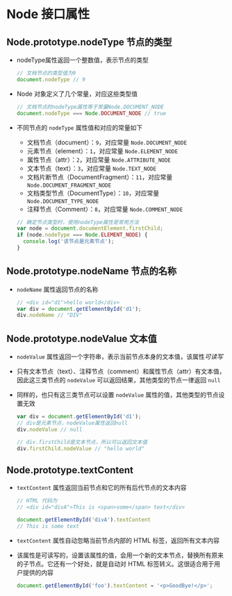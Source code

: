 # Node 接口属性

## Node.prototype.nodeType 节点的类型

+ nodeType属性返回一个整数值，表示节点的类型

  ```js
  // 文档节点的类型值为9
  document.nodeType // 9
  ```

+ Node 对象定义了几个常量，对应这些类型值

  ```js
  // 文档节点的nodeType属性等于常量Node.DOCUMENT_NODE
  document.nodeType === Node.DOCUMENT_NODE // true
  ```

+ 不同节点的 `nodeType` 属性值和对应的常量如下

  + 文档节点（document）：`9`，对应常量 `Node.DOCUMENT_NODE`
  + 元素节点（element）：`1`，对应常量 `Node.ELEMENT_NODE`
  + 属性节点（attr）：`2`，对应常量 `Node.ATTRIBUTE_NODE`
  + 文本节点（text）：`3`，对应常量 `Node.TEXT_NODE`
  + 文档片断节点（DocumentFragment）：`11`，对应常量 `Node.DOCUMENT_FRAGMENT_NODE`
  + 文档类型节点（DocumentType）：`10`，对应常量 `Node.DOCUMENT_TYPE_NODE`
  + 注释节点（Comment）：`8`，对应常量 `Node.COMMENT_NODE`

  ```js
  // 确定节点类型时，使用nodeType属性是常用方法
  var node = document.documentElement.firstChild;
  if (node.nodeType === Node.ELEMENT_NODE) {
    console.log('该节点是元素节点');
  }
  ```

## Node.prototype.nodeName 节点的名称

+ `nodeName` 属性返回节点的名称

  ```js
  // <div id="d1">hello world</div>
  var div = document.getElementById('d1');
  div.nodeName // "DIV"
  ```

## Node.prototype.nodeValue 文本值

+ `nodeValue` 属性返回一个字符串，表示当前节点本身的文本值，该属性*可读写*

+ 只有文本节点（text）、注释节点（comment）和属性节点（attr）有文本值，因此这三类节点的 `nodeValue` 可以返回结果，其他类型的节点一律返回 `null`
+ 同样的，也只有这三类节点可以设置 `nodeValue` 属性的值，其他类型的节点设置无效

  ```js
  var div = document.getElementById('d1');
  // div是元素节点，nodeValue属性返回null
  div.nodeValue // null

  // div.firstChild是文本节点，所以可以返回文本值
  div.firstChild.nodeValue // "hello world"
  ```

## Node.prototype.textContent

+ `textContent` 属性返回当前节点和它的所有后代节点的文本内容

  ```js
  // HTML 代码为
  // <div id="divA">This is <span>some</span> text</div>

  document.getElementById('divA').textContent
  // This is some text
  ```

+ `textContent` 属性自动忽略当前节点内部的 HTML 标签，返回所有文本内容

+ 该属性是可读写的，设置该属性的值，会用一个新的文本节点，替换所有原来的子节点。它还有一个好处，就是自动对 HTML 标签转义。这很适合用于用户提供的内容

  ```js
  document.getElementById('foo').textContent = '<p>GoodBye!</p>';
  ```
